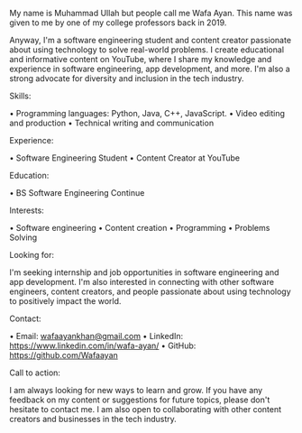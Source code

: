 My name is Muhammad Ullah but people call me Wafa Ayan. This name was given to me by one of my college professors back in 2019.

Anyway, I'm a software engineering student and content creator passionate about using technology to solve real-world problems. I create educational and informative content on YouTube, where I share my knowledge and experience in software engineering, app development, and more. I'm also a strong advocate for diversity and inclusion in the tech industry.

Skills:

• Programming languages: Python, Java, C++, JavaScript.
• Video editing and production
• Technical writing and communication

Experience:

• Software Engineering Student
• Content Creator at YouTube

Education:

• BS Software Engineering Continue

Interests:

• Software engineering
• Content creation
• Programming
• Problems Solving

Looking for:

I'm seeking internship and job opportunities in software engineering and app development. I'm also interested in connecting with other software engineers, content creators, and people passionate about using technology to positively impact the world.

Contact:

• Email: wafaayankhan@gmail.com
• LinkedIn: https://www.linkedin.com/in/wafa-ayan/
• GitHub: https://github.com/Wafaayan

Call to action:

I am always looking for new ways to learn and grow. If you have any feedback on my content or suggestions for future topics, please don't hesitate to contact me. I am also open to collaborating with other content creators and businesses in the tech industry.
